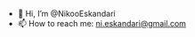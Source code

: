 - 👋 Hi, I’m @NikooEskandari
- 📫 How to reach me: ni.eskandari@gmail.com

<!---
NikooEskandari/NikooEskandari is a ✨ special ✨ repository because its `README.md` (this file) appears on your GitHub profile.
You can click the Preview link to take a look at your changes.
--->
